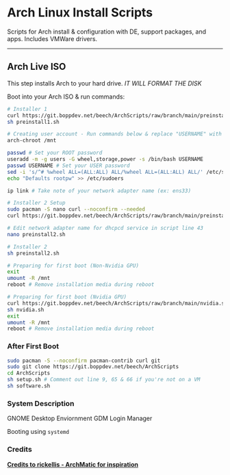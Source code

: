 # Arch Linux Install Scripts

Scripts for Arch install & configuration with DE, support packages, and apps. Includes VMWare drivers.

---

## Arch Live ISO

This step installs Arch to your hard drive. *IT WILL FORMAT THE DISK*

Boot into your Arch ISO & run commands:

```bash
# Installer 1
curl https://git.boppdev.net/beech/ArchScripts/raw/branch/main/preinstall1.sh -o preinstall1.sh
sh preinstall1.sh

# Creating user account - Run commands below & replace "USERNAME" with your preferred username.
arch-chroot /mnt

passwd # Set your ROOT password
useradd -m -g users -G wheel,storage,power -s /bin/bash USERNAME
passwd USERNAME # Set your USER password
sed -i 's/^# %wheel ALL=(ALL:ALL) ALL/%wheel ALL=(ALL:ALL) ALL/' /etc/sudoers
echo "Defaults rootpw" >> /etc/sudoers

ip link # Take note of your network adapter name (ex: ens33)

# Installer 2 Setup
sudo pacman -S nano curl --noconfirm --needed
curl https://git.boppdev.net/beech/ArchScripts/raw/branch/main/preinstall2.sh -o preinstall2.sh

# Edit network adapter name for dhcpcd service in script line 43
nano preinstall2.sh

# Installer 2
sh preinstall2.sh

# Preparing for first boot (Non-Nvidia GPU)
exit
umount -R /mnt
reboot # Remove installation media during reboot

# Preparing for first boot (Nvidia GPU)
curl https://git.boppdev.net/beech/ArchScripts/raw/branch/main/nvidia.sh -o nvidia.sh
sh nvidia.sh
exit
umount -R /mnt
reboot # Remove installation media during reboot
```

### After First Boot

```bash
sudo pacman -S --noconfirm pacman-contrib curl git
sudo git clone https://git.boppdev.net/beech/ArchScripts
cd ArchScripts
sh setup.sh # Comment out line 9, 65 & 66 if you're not on a VM
sh software.sh
```

### System Description
GNOME Desktop Enviornment
GDM Login Manager

Booting using `systemd` 

### Credits
__[Credits to rickellis - ArchMatic for inspiration](https://github.com/ChrisTitusTech/ArchMatic)__
